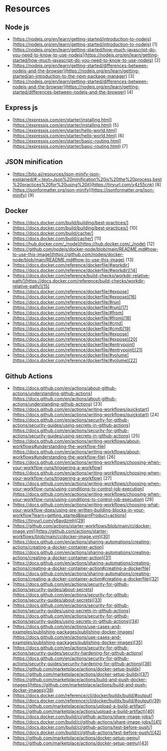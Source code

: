 # Resources 
## Node js
* [https://nodejs.org/en/learn/getting-started/introduction-to-nodejs](https://nodejs.org/en/learn/getting-started/introduction-to-nodejs) [1]
* [https://nodejs.org/en/learn/getting-started/how-much-javascript-do-you-need-to-know-to-use-nodejs](https://nodejs.org/en/learn/getting-started/how-much-javascript-do-you-need-to-know-to-use-nodejs) [2]
* [https://nodejs.org/en/learn/getting-started/differences-between-nodejs-and-the-browser](https://nodejs.org/en/learn/getting-started/an-introduction-to-the-npm-package-manager) [3]
* [https://nodejs.org/en/learn/getting-started/differences-between-nodejs-and-the-browser](https://nodejs.org/en/learn/getting-started/differences-between-nodejs-and-the-browser) [4]
## Express js
* [https://expressjs.com/en/starter/installing.html](https://expressjs.com/en/starter/installing.html) [5]
* [https://expressjs.com/en/starter/hello-world.html](https://expressjs.com/en/starter/hello-world.html) [6]
* [https://expressjs.com/en/starter/basic-routing.html](https://expressjs.com/en/starter/basic-routing.html) [7]
## JSON minification
* [https://bito.ai/resources/json-minify-json-explained/#:~:text=Json%20minification%20is%20the%20process,best%20practices%20for%20using%20it](https://tinyurl.com/y4z55cnk) [8]
* [https://jsonformatter.org/json-minify](https://jsonformatter.org/json-minify) [9]
## Docker
* [https://docs.docker.com/build/building/best-practices/](https://docs.docker.com/build/building/best-practices/) [10]
* [https://docs.docker.com/build/cache/](https://docs.docker.com/build/cache/) [11]
* [https://hub.docker.com/_/node](https://hub.docker.com/_/node) [12]
* [https://github.com/nodejs/docker-node/blob/main/README.md#how-to-use-this-image](https://github.com/nodejs/docker-node/blob/main/README.md#how-to-use-this-image) [13]
* [https://docs.docker.com/reference/dockerfile/#workdir](https://docs.docker.com/reference/dockerfile/#workdir)[14]
* [https://docs.docker.com/reference/build-checks/workdir-relative-path/](https://docs.docker.com/reference/build-checks/workdir-relative-path/)[15]
* [https://docs.docker.com/reference/dockerfile/#expose](https://docs.docker.com/reference/dockerfile/#expose)[16]
* [https://docs.docker.com/reference/dockerfile/#run](https://docs.docker.com/reference/dockerfile/#run)[17]
* [https://docs.docker.com/reference/dockerfile/#from](https://docs.docker.com/reference/dockerfile/#from)[18]
* [https://docs.docker.com/reference/dockerfile/#cmd](https://docs.docker.com/reference/dockerfile/#cmd)[19]
* [https://docs.docker.com/reference/dockerfile/#expose](https://docs.docker.com/reference/dockerfile/#expose)[20]
* [https://docs.docker.com/reference/dockerfile/#entrypoint](https://docs.docker.com/reference/dockerfile/#entrypoint)[21]
* [https://docs.docker.com/reference/dockerfile/#volume](https://docs.docker.com/reference/dockerfile/#volume)[22]
## Github Actions
* [https://docs.github.com/en/actions/about-github-actions/understanding-github-actions](https://docs.github.com/en/actions/about-github-actions/understanding-github-actions) [23]
* [https://docs.github.com/en/actions/writing-workflows/quickstart](https://docs.github.com/en/actions/writing-workflows/quickstart) [24]
* [https://docs.github.com/en/actions/security-for-github-actions/security-guides/using-secrets-in-github-actions](https://docs.github.com/en/actions/security-for-github-actions/security-guides/using-secrets-in-github-actions) [25]
* [https://docs.github.com/en/actions/writing-workflows/about-workflows#understanding-the-workflow-file](https://docs.github.com/en/actions/writing-workflows/about-workflows#understanding-the-workflow-file) [26]
* [https://docs.github.com/en/actions/writing-workflows/choosing-when-your-workflow-runs/triggering-a-workflow](https://docs.github.com/en/actions/writing-workflows/choosing-when-your-workflow-runs/triggering-a-workflow) [27]
* [https://docs.github.com/en/actions/writing-workflows/choosing-when-your-workflow-runs/using-conditions-to-control-job-execution](https://docs.github.com/en/actions/writing-workflows/choosing-when-your-workflow-runs/using-conditions-to-control-job-execution) [28]
* [https://docs.github.com/en/actions/writing-workflows/choosing-what-your-workflow-does/using-pre-written-building-blocks-in-your-workflow?learn=getting_started&learnProduct=actions](https://tinyurl.com/y6avdzmh)[29]
* [https://github.com/actions/starter-workflows/blob/main/ci/docker-image.yml](https://github.com/actions/starter-workflows/blob/main/ci/docker-image.yml)[30]
* [https://docs.github.com/en/actions/sharing-automations/creating-actions/creating-a-docker-container-action](https://docs.github.com/en/actions/sharing-automations/creating-actions/creating-a-docker-container-action)[31]
* [https://docs.github.com/en/actions/sharing-automations/creating-actions/creating-a-docker-container-action#creating-a-dockerfile](https://docs.github.com/en/actions/sharing-automations/creating-actions/creating-a-docker-container-action#creating-a-dockerfile)[32]
* [https://docs.github.com/en/actions/security-for-github-actions/security-guides/about-secrets](https://docs.github.com/en/actions/security-for-github-actions/security-guides/about-secrets)[33]
* [https://docs.github.com/en/actions/security-for-github-actions/security-guides/using-secrets-in-github-actions](https://docs.github.com/en/actions/security-for-github-actions/security-guides/using-secrets-in-github-actions)[34]
* [https://docs.github.com/en/actions/use-cases-and-examples/publishing-packages/publishing-docker-images](https://docs.github.com/en/actions/use-cases-and-examples/publishing-packages/publishing-docker-images)[35]
* [https://docs.github.com/en/actions/security-for-github-actions/security-guides/security-hardening-for-github-actions](https://docs.github.com/en/actions/security-for-github-actions/security-guides/security-hardening-for-github-actions)[36]
* [https://github.com/marketplace/actions/docker-setup-buildx](https://github.com/marketplace/actions/docker-setup-buildx)[37]
* [https://github.com/marketplace/actions/build-and-push-docker-images](https://github.com/marketplace/actions/build-and-push-docker-images)(38)
* [https://docs.docker.com/reference/cli/docker/buildx/build/#output](https://docs.docker.com/reference/cli/docker/buildx/build/#output)(39)
* [https://github.com/marketplace/actions/upload-a-build-artifact](https://github.com/marketplace/actions/upload-a-build-artifact)[40]
* [https://docs.docker.com/build/ci/github-actions/share-image-jobs/](https://docs.docker.com/build/ci/github-actions/share-image-jobs/)[41]
* [https://docs.docker.com/build/ci/github-actions/test-before-push/](https://docs.docker.com/build/ci/github-actions/test-before-push/)[42]
* [https://github.com/marketplace/actions/docker-setup-qemu](https://github.com/marketplace/actions/docker-setup-qemu)[43]
